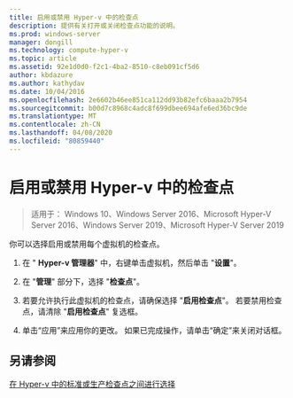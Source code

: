 ```yaml
---
title: 启用或禁用 Hyper-v 中的检查点
description: 提供有关打开或关闭检查点功能的说明。
ms.prod: windows-server
manager: dongill
ms.technology: compute-hyper-v
ms.topic: article
ms.assetid: 92e1d0d0-f2c1-4ba2-8510-c8eb091cf5d6
author: kbdazure
ms.author: kathydav
ms.date: 10/04/2016
ms.openlocfilehash: 2e6602b46ee851ca112dd93b82efc6baaa2b7954
ms.sourcegitcommit: b00d7c8968c4adc8f699dbee694afe6ed36bc9de
ms.translationtype: MT
ms.contentlocale: zh-CN
ms.lasthandoff: 04/08/2020
ms.locfileid: "80859440"
---
```

# <a name="enable-or-disable-checkpoints-in-hyper-v"></a>启用或禁用 Hyper-v 中的检查点

>适用于： Windows 10、Windows Server 2016、Microsoft Hyper-V Server 2016、Windows Server 2019、Microsoft Hyper-V Server 2019
  
你可以选择启用或禁用每个虚拟机的检查点。  
  
1.  在 " **Hyper-v 管理器**" 中，右键单击虚拟机，然后单击 "**设置**"。  
  
2.  在 "**管理**" 部分下，选择 "**检查点**"。  
  
3.  若要允许执行此虚拟机的检查点，请确保选择 "**启用检查点**"。 若要禁用检查点，请清除 "**启用检查点**" 复选框。  
  
4.  单击“应用”来应用你的更改。 如果已完成操作，请单击“确定”来关闭对话框。  
  
## <a name="see-also"></a>另请参阅  
  
[在 Hyper-v 中的标准或生产检查点之间进行选择](Choose-between-standard-or-production-checkpoints-in-Hyper-V.md)  


